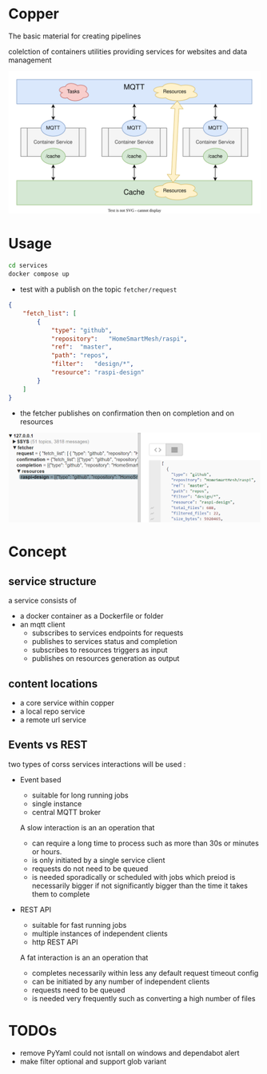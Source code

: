 # Copper
The basic material for creating pipelines

colelction of containers utilities providing services for websites and data management

![concept](./design/concept.drawio.svg)

# Usage
```bash
cd services
docker compose up
```

* test with a publish on the topic `fetcher/request`

```json
{
    "fetch_list": [
        {
            "type": "github",
            "repository":   "HomeSmartMesh/raspi",
            "ref":  "master",
            "path": "repos",
            "filter":   "design/*",
            "resource": "raspi-design"
        }
    ]
}
```

* the fetcher publishes on confirmation then on completion and on resources

![Broker](./design/broker.png)

# Concept

## service structure
a service consists of
* a docker container as a Dockerfile or folder
* an mqtt client
    * subscribes to services endpoints for requests
    * publishes to services status and completion
    * subscribes to resources triggers as input
    * publishes on resources generation as output

## content locations
* a core service within copper
* a local repo service
* a remote url service

## Events vs REST
two types of corss services interactions will be used :
* Event based
    * suitable for long running jobs
    * single instance
    * central MQTT broker

    A slow interaction is an an operation that
    * can require a long time to process such as more than 30s or minutes or hours.
    * is only initiated by a single service client
    * requests do not need to be queued
    * is needed sporadically or scheduled with jobs which preiod is necessarily bigger if not significantly bigger than the time it takes them to complete

* REST API
    * suitable for fast running jobs
    * multiple instances of independent clients
    * http REST API

    A fat interaction is an an operation that
    * completes necessarily within less any default request timeout config
    * can be initiated by any number of independent clients
    * requests need to be queued
    * is needed very frequently such as converting a high number of files


# TODOs
* remove PyYaml could not isntall on windows and dependabot alert
* make filter optional and support glob variant
